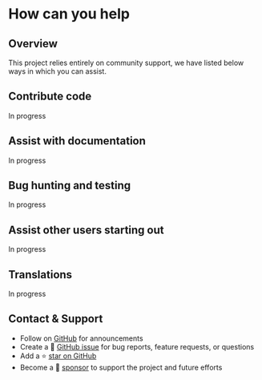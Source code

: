 # How can you help

## Overview

This project relies entirely on community support, we have listed below ways in which you can assist.

## Contribute code

In progress

## Assist with documentation

In progress

## Bug hunting and testing

In progress

## Assist other users starting out

In progress

## Translations

In progress

## Contact & Support

- Follow on [GitHub](https://github.com/joomlahenk/fabrik) for announcements
- Create a 💬 [GitHub issue](https://github.com/joomlahenk/fabrik/issues) for bug reports, feature requests, or questions
- Add a ⭐️ [star on GitHub](https://github.com/joomlahenk/fabrik) 
- Become a 💖 [sponsor](#) to support the project and future efforts